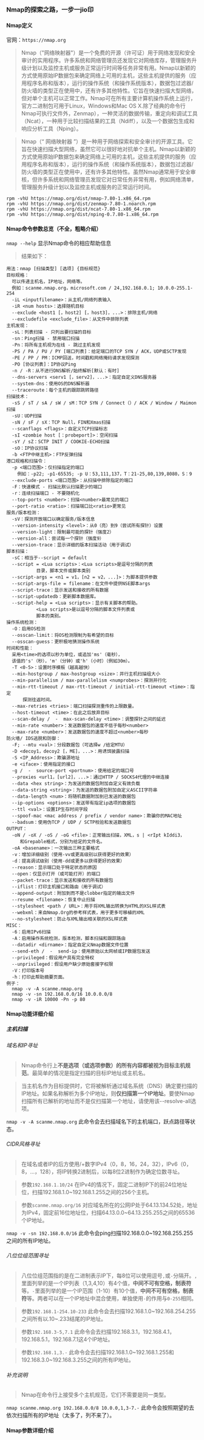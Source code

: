### Nmap的探索之路，一步一jio印
#### Nmap定义
官网：`https://nmap.org`
> Nmap（"网络映射器"）是一个免费的开源（许可证）用于网络发现和安全审计的实用程序。许多系统和网络管理员还发现它对网络库存，管理服务升级计划以及监控主机或服务正常运行时间等任务非常有用。Nmap以新颖的方式使用原始IP数据包来确定网络上可用的主机，这些主机提供的服务（应用程序名称和版本），运行的操作系统（和操作系统版本），数据包过滤器/防火墙的类型正在使用中，还有许多其他特性。它旨在快速扫描大型网络，但对单个主机可以正常工作。Nmap可在所有主要计算机操作系统上运行，官方二进制包可用于Linux，Windows和Mac OS X.除了经典的命令行Nmap可执行文件外，Zenmap），一种灵活的数据传输，重定向和调试工具（Ncat），一种用于比较扫描结果的工具（Ndiff），以及一个数据包生成和响应分析工具（Nping）。

> Nmap（“ 网络映射器 ”）是一种用于网络探索和安全审计的开源工具。它旨在快速扫描大型网络，虽然它可以很好地对抗单个主机。Nmap以新颖的方式使用原始IP数据包来确定网络上可用的主机，这些主机提供的服务（应用程序名称和版本），运行的操作系统（和操作系统版本），数据包过滤器/防火墙的类型正在使用中，还有许多其他特性。虽然Nmap通常用于安全审核，但许多系统和网络管理员发现它对日常任务非常有用，例如网络清单，管理服务升级计划以及监控主机或服务的正常运行时间。

```
rpm -vhU https://nmap.org/dist/nmap-7.80-1.x86_64.rpm
rpm -vhU https://nmap.org/dist/zenmap-7.80-1.noarch.rpm
rpm -vhU https://nmap.org/dist/ncat-7.80-1.x86_64.rpm
rpm -vhU https://nmap.org/dist/nping-0.7.80-1.x86_64.rpm
```
#### Nmap命令参数总览（不全，粗略介绍）
`nmap --help` 显示Nmap命令的相应帮助信息

> 结果如下：

```
用法：nmap [扫描类型] [选项] {目标规范}
目标规格：
  可以传递主机名，IP地址，网络等。
  例如：scanme.nmap.org，microsoft.com / 24,192.168.0.1; 10.0.0-255.1-254
  -iL <inputfilename>：从主机/网络列表输入
  -iR <num hosts>：选择随机目标
  --exclude <host1 [，host2] [，host3]，...>：排除主机/网络
  --excludefile <exclude_file>：从文件中排除列表
主机发现：
  -sL：列表扫描 - 只列出要扫描的目标
  -sn：Ping扫描 - 禁用端口扫描
  -Pn：将所有主机视为在线 - 跳过主机发现
  -PS / PA / PU / PY [端口列表]：给定端口的TCP SYN / ACK，UDP或SCTP发现
  -PE / PP / PM：ICMP回送，时间戳和网络掩码请求发现探测
  -PO [协议列表]：IP协议Ping
  -n / -R：从不进行DNS解析/始终解析[默认：有时]
  --dns-servers <serv1 [，serv2]，...>：指定自定义DNS服务器
  --system-dns：使用OS的DNS解析器
  --traceroute：每个主机的跟踪跳转路径
扫描技术：
  -sS / sT / sA / sW / sM：TCP SYN / Connect（）/ ACK / Window / Maimon扫描
  -sU：UDP扫描
  -sN / sF / sX：TCP Null，FIN和Xmas扫描
  --scanflags <flags>：自定义TCP扫描标志
  -sI <zombie host [：probeport]>：空闲扫描
  -sY / sZ：SCTP INIT / COOKIE-ECHO扫描
  -sO：IP协议扫描
  -b <FTP中继主机>：FTP反弹扫描
港口规格和扫描令：
  -p <端口范围>：仅扫描指定的端口
    例如：-p22; -p1-65535; -p U：53,111,137，T：21-25,80,139,8080，S：9
  --exclude-ports <端口范围>：从扫描中排除指定的端口
  -F：快速模式 - 扫描比默认扫描更少的端口
  -r：连续扫描端口 - 不要随机化
  --top-ports <number>：扫描<number>最常见的端口
  --port-ratio <ratio>：扫描端口比<ratio>更常见
服务/版本检测：
  -sV：探测开放端口以确定服务/版本信息
  --version-intensity <level>：从0（亮）到9（尝试所有探针）设置
  --version-light：限制最可能的探针（强度2）
  --version-all：尝试每一个探针（强度9）
  --version-trace：显示详细的版本扫描活动（用于调试）
脚本扫描：
  -sC：相当于--script = default
  --script = <Lua scripts>：<Lua scripts>是逗号分隔的列表
           目录，脚本文件或脚本类别
  --script-args = <n1 = v1，[n2 = v2，...]>：为脚本提供参数
  --script-args-file = filename：在文件中提供NSE脚本args
  --script-trace：显示发送和接收的所有数据
  --script-updatedb：更新脚本数据库。
  --script-help = <Lua scripts>：显示有关脚本的帮助。
           <Lua scripts>是以逗号分隔的脚本文件列表或
           脚本的类别。
操作系统检测：
  -O：启用OS检测
  --osscan-limit：将OS检测限制为有希望的目标
  --osscan-guess：更积极地猜测操作系统
时间和性能：
  采用<time>的选项以秒为单位，或追加'ms'（毫秒），
  该值的's'（秒），'m'（分钟）或'h'（小时）（例如30m）。
  -T <0-5>：设置时序模板（越高越快）
  --min-hostgroup / max-hostgroup <size>：并行主机扫描组大小
  --min-parallelism / max-parallelism <numprobes>：探测并行化
  --min-rtt-timeout / max-rtt-timeout / initial-rtt-timeout <time>：指定
      探测往返时间。
  --max-retries <tries>：端口扫描探测重传的上限数量。
  --host-timeout <time>：在此之后放弃目标
  --scan-delay /  -  max-scan-delay <time>：调整探针之间的延迟
  --min-rate <number>：发送数据包的速度不低于每秒<number>
  --max-rate <number>：发送数据包的速度不超过<number>每秒
防火墙/ IDS逃脱和防御：
  -F; --mtu <val>：分段数据包（可选择w /给定MTU）
  -D <decoy1，decoy2 [，ME]，...>：用诱饵披露扫描
  -S <IP_Address>：欺骗源地址
  -e <iface>：使用指定的接口
  -g /  -  source-port <portnum>：使用给定的端口号
  --proxies <url1，[url2]，...>：通过HTTP / SOCKS4代理的中继连接
  --data <hex string>：为发送的数据包附加自定义有效负载
  --data-string <string>：为发送的数据包附加自定义ASCII字符串
  --data-length <num>：将随机数据附加到已发送的数据包
  --ip-options <options>：发送带有指定ip选项的数据包
  --ttl <val>：设置IP生存时间字段
  --spoof-mac <mac address / prefix / vendor name>：欺骗你的MAC地址
  --badsum：使用伪TCP / UDP / SCTP校验和发送数据包
OUTPUT：
  -oN / -oX / -oS / -oG <file>：正常输出扫描，XML，s | <rIpt kIddi3，
     和Grepable格式，分别为给定的文件名。
  -oA <basename>：一次输出三种主要格式
  -v：增加详细级别（使用-vv或更高级别以获得更好的效果）
  -d：提高调试级别（使用-dd或更多以获得更好的效果）
  --reason：显示端口处于特定状态的原因
  --open：仅显示打开（或可能打开）的端口
  --packet-trace：显示发送和接收的所有数据包
  --iflist：打印主机接口和路由（用于调试）
  --append-output：附加到而不是clobber指定的输出文件
  --resume <filename>：恢复中止扫描
  --stylesheet <path / URL>：用于将XML输出转换为HTML的XSL样式表
  --webxml：来自Nmap.Org的参考样式表，用于更多可移植的XML
  --no-stylesheet：防止与XML输出相关联的XSL样式表
MISC：
  -6：启用IPv6扫描
  -A：启用操作系统检测，版本检测，脚本扫描和跟踪路由
  --datadir <dirname>：指定自定义Nmap数据文件位置
  --send-eth /  -  send-ip：使用原始以太网帧或IP数据包发送
  --privileged：假设用户具有完全特权
  --unprivileged：假设用户缺少原始套接字权限
  -V：打印版本号
  -h：打印此帮助摘要页面。
例子：
  nmap -v -A scanme.nmap.org
  nmap -v -sn 192.168.0.0/16 10.0.0.0/8
  nmap -v -iR 10000 -Pn -p 80
```
#### Nmap功能详细介绍
##### 主机扫描
###### 域名和IP寻址
> Nmap命令行上**不是选项（或选项参数）的所有内容都被视为目标主机规范**。最简单的情况是指定扫描的目标IP地址或主机名。

> 当主机名作为目标提供时，它将被解析通过域名系统（DNS）确定要扫描的IP地址。如果名称解析为多个IP地址，则**仅扫描第一个IP地址**。要使Nmap扫描所有已解析的地址而不是仅扫描第一个地址，请使用该--resolve-all选项。

`nmap -v -A scanme.nmap.org` 此命令会去扫描域名下的主机端口，跃点路径等状态。
###### CIDR风格寻址
> 在域名或者IP的后方使用/+数字IPv4（0，8，16，24，32），IPv6（0，8，...，128），将IP转换2进制后，以每8位2进制作为确定位数寻址。

> 参数`192.168.1.10/24` 在IPv4的情况下，固定二进制IP下的前24位地址位，扫描192.168.1.0~192.168.1.255之间的256个主机。

> 参数`scanme.nmap.org/16` 对应域名所在的公网IP处于64.13.134.52处，地址为IPv4，固定前16位地址位，扫描64.13.0.0~64.13.255.255之间的65536个IP地址。

`nmap -v -sn 192.168.0.0/16` 此命令会ping扫描192.168.0.0~192.168.255.255之间的所有IP地址。
###### 八位位组范围寻址
> 八位位组范围指的是在二进制表示IP下，每8位可以使用逗号`,`或`-`分隔开。`,`里面列举的是一个IP列表（1,3,4,10）有4个值，**中间不可有空格，制表符**等。`-`里面列举的是一个IP范围（1-10）有10个值，**中间不可有空格，制表符**等。两者可以在一个IP地址中混合使用，单独使用`-`的作用与`0-255`相同。

> 参数`192.168.1-254.10-233` 此命令会去扫描192.168.1.0~192.168.254.255之间所有以.10~.233结尾的IP地址。

> 参数`192.168.3-5,7.1` 此命令会去扫描192.168.3.1，192.168.4.1，192.168.5.1，192.168.7.1这4个IP地址。

> 参数`192.168.1,3.-` 此命令会去扫描192.168.1.0~192.168.1.255和192.168.3.0~192.168.3.255之间的所有IP地址。
###### 补充说明
> Nmap在命令行上接受多个主机规范，它们不需要是同一类型。

`nmap scanme.nmap.org 192.168.0.0/8 10.0.0,1,3-7.-` 此命令会按照期望的去依次扫描所有的IP地址（太多了，列不来了）。
#### Nmap参数详细介绍

